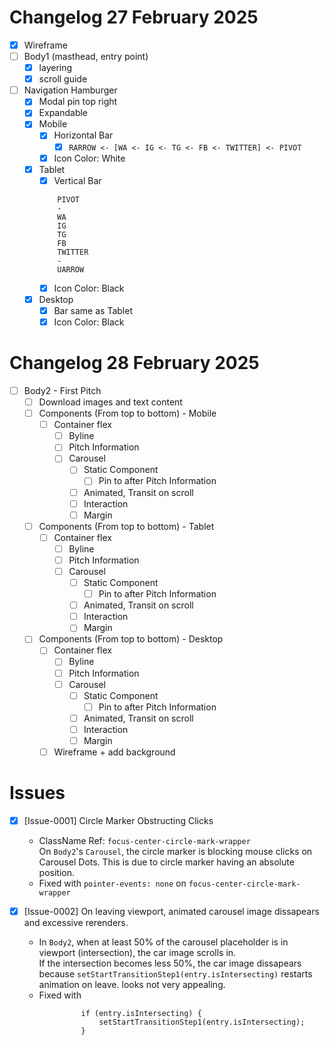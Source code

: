 # Changelog 27 February 2025

- [x] Wireframe
- [ ] Body1 (masthead, entry point)
  - [x] layering
  - [x] scroll guide
- [ ] Navigation Hamburger
  - [x] Modal pin top right
  - [x] Expandable
  - [x] Mobile
    - [x] Horizontal Bar
      - [x] `RARROW <- [WA <- IG <- TG <- FB <- TWITTER] <- PIVOT`
    - [x] Icon Color: White
  - [x] Tablet
    - [x] Vertical Bar
    ```
        PIVOT
        -
        WA
        IG
        TG
        FB
        TWITTER
        -
        UARROW
    ```
    - [x] Icon Color: Black
  - [x] Desktop
    - [x] Bar same as Tablet
    - [x] Icon Color: Black

# Changelog 28 February 2025

- [ ] Body2 - First Pitch
  - [ ] Download images and text content
  - [ ] Components (From top to bottom) - Mobile
    - [ ] Container flex
      - [ ] Byline
      - [ ] Pitch Information
      - [ ] Carousel
        - [ ] Static Component
          - [ ] Pin to after Pitch Information
        - [ ] Animated, Transit on scroll
        - [ ] Interaction
        - [ ] Margin
  - [ ] Components (From top to bottom) - Tablet
    - [ ] Container flex
      - [ ] Byline
      - [ ] Pitch Information
      - [ ] Carousel
        - [ ] Static Component
          - [ ] Pin to after Pitch Information
        - [ ] Animated, Transit on scroll
        - [ ] Interaction
        - [ ] Margin
  - [ ] Components (From top to bottom) - Desktop
    - [ ] Container flex
      - [ ] Byline
      - [ ] Pitch Information
      - [ ] Carousel
        - [ ] Static Component
          - [ ] Pin to after Pitch Information
        - [ ] Animated, Transit on scroll
        - [ ] Interaction
        - [ ] Margin
    - [ ] Wireframe + add background

# Issues

- [x] [Issue-0001] Circle Marker Obstructing Clicks

  - ClassName Ref: `focus-center-circle-mark-wrapper` \
    On `Body2`'s `Carousel`, the circle marker is blocking mouse clicks on Carousel Dots.
    This is due to circle marker having an absolute position.
  - Fixed with `pointer-events: none` on `focus-center-circle-mark-wrapper`

- [x] [Issue-0002] On leaving viewport, animated carousel image dissapears and excessive rerenders.
  - In `Body2`, when at least 50% of the carousel placeholder is in viewport (intersection), the car image scrolls
    in. \
    If the intersection becomes less 50%, the car image dissapears because
    `setStartTransitionStep1(entry.isIntersecting)` restarts animation on leave. looks not very appealing.
  - Fixed with

```
                if (entry.isIntersecting) {
                    setStartTransitionStep1(entry.isIntersecting);
                }
```
